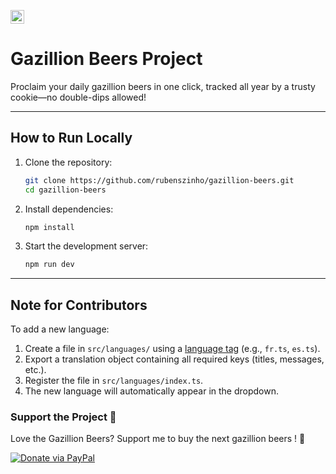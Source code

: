 <kbd>[<img title="Português (Brasil)" alt="Português (Brasil)" src="https://cdn.statically.io/gh/hjnilsson/country-flags/master/svg/br.svg" width="22">](README.pt_br.md)</kbd>

# Gazillion Beers Project

Proclaim your daily gazillion beers in one click, tracked all year by a trusty cookie—no double-dips allowed!

---

## How to Run Locally

1. Clone the repository:

   ```bash
   git clone https://github.com/rubenszinho/gazillion-beers.git
   cd gazillion-beers
   ```

2. Install dependencies:

   ```bash
   npm install
   ```

3. Start the development server:
   ```bash
   npm run dev
   ```

---

## Note for Contributors

To add a new language:

1. Create a file in `src/languages/` using a [language tag](https://developer.mozilla.org/en-US/docs/Web/API/Navigator/language) (e.g., `fr.ts`, `es.ts`).
2. Export a translation object containing all required keys (titles, messages, etc.).
3. Register the file in `src/languages/index.ts`.
4. The new language will automatically appear in the dropdown.

### Support the Project 🥳

Love the Gazillion Beers? Support me to buy the next gazillion beers ! 🍻

[![Donate via PayPal](https://www.paypalobjects.com/en_US/i/btn/btn_donate_LG.gif 'Donate via PayPal')](https://www.paypal.com/donate/?hosted_button_id=KBPKKS3627FX6)
